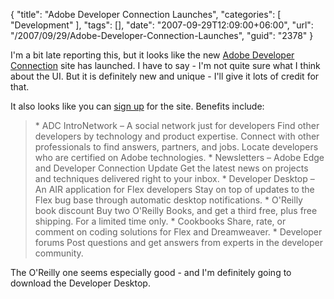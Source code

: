 {
	"title": "Adobe Developer Connection Launches",
	"categories": [
		"Development"
	],
	"tags": [],
	"date": "2007-09-29T12:09:00+06:00",
	"url": "/2007/09/29/Adobe-Developer-Connection-Launches",
	"guid": "2378"
}

I'm a bit late reporting this, but it looks like the new <a href="http://www.adobe.com/devnet/">Adobe Developer Connection</a> site has launched. I have to say - I'm not quite sure what I think about the UI. But it is definitely new and unique - I'll give it lots of credit for that.

It also looks like you can <a href="https://www.adobe.com/cfusion/entitlement/index.cfm?e=adc">sign up</a> for the site. Benefits include:

<blockquote>
    *  ADC IntroNetwork – A social network just for developers
      Find other developers by technology and product expertise. Connect with other professionals to find answers, partners, and jobs. Locate developers who are certified on Adobe technologies.
    * Newsletters – Adobe Edge and Developer Connection Update
      Get the latest news on projects and techniques delivered right to your inbox.
    * Developer Desktop – An AIR application for Flex developers
      Stay on top of updates to the Flex bug base through automatic desktop notifications.
    * O'Reilly book discount
      Buy two O'Reilly Books, and get a third free, plus free shipping. For a limited time only.
    * Cookbooks
      Share, rate, or comment on coding solutions for Flex and Dreamweaver.
    * Developer forums
      Post questions and get answers from experts in the developer community.
</blockquote>

The O'Reilly one seems especially good - and I'm definitely going to download the Developer Desktop.